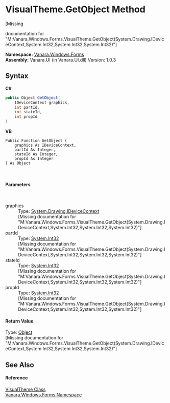 # VisualTheme.GetObject Method 
 

\[Missing <summary> documentation for "M:Vanara.Windows.Forms.VisualTheme.GetObject(System.Drawing.IDeviceContext,System.Int32,System.Int32,System.Int32)"\]

**Namespace:**&nbsp;<a href="c580cf52-4028-70db-28d0-f9b1abc03861">Vanara.Windows.Forms</a><br />**Assembly:**&nbsp;Vanara.UI (in Vanara.UI.dll) Version: 1.0.3

## Syntax

**C#**<br />
``` C#
public Object GetObject(
	IDeviceContext graphics,
	int partId,
	int stateId,
	int propId
)
```

**VB**<br />
``` VB
Public Function GetObject ( 
	graphics As IDeviceContext,
	partId As Integer,
	stateId As Integer,
	propId As Integer
) As Object
```

<br />

#### Parameters
&nbsp;<dl><dt>graphics</dt><dd>Type: <a href="http://msdn2.microsoft.com/en-us/library/43zaxb10" target="_blank">System.Drawing.IDeviceContext</a><br />\[Missing <param name="graphics"/> documentation for "M:Vanara.Windows.Forms.VisualTheme.GetObject(System.Drawing.IDeviceContext,System.Int32,System.Int32,System.Int32)"\]</dd><dt>partId</dt><dd>Type: <a href="http://msdn2.microsoft.com/en-us/library/td2s409d" target="_blank">System.Int32</a><br />\[Missing <param name="partId"/> documentation for "M:Vanara.Windows.Forms.VisualTheme.GetObject(System.Drawing.IDeviceContext,System.Int32,System.Int32,System.Int32)"\]</dd><dt>stateId</dt><dd>Type: <a href="http://msdn2.microsoft.com/en-us/library/td2s409d" target="_blank">System.Int32</a><br />\[Missing <param name="stateId"/> documentation for "M:Vanara.Windows.Forms.VisualTheme.GetObject(System.Drawing.IDeviceContext,System.Int32,System.Int32,System.Int32)"\]</dd><dt>propId</dt><dd>Type: <a href="http://msdn2.microsoft.com/en-us/library/td2s409d" target="_blank">System.Int32</a><br />\[Missing <param name="propId"/> documentation for "M:Vanara.Windows.Forms.VisualTheme.GetObject(System.Drawing.IDeviceContext,System.Int32,System.Int32,System.Int32)"\]</dd></dl>

#### Return Value
Type: <a href="http://msdn2.microsoft.com/en-us/library/e5kfa45b" target="_blank">Object</a><br />\[Missing <returns> documentation for "M:Vanara.Windows.Forms.VisualTheme.GetObject(System.Drawing.IDeviceContext,System.Int32,System.Int32,System.Int32)"\]

## See Also


#### Reference
<a href="4efb9283-14e3-3c64-ab49-96ce157ac5b4">VisualTheme Class</a><br /><a href="c580cf52-4028-70db-28d0-f9b1abc03861">Vanara.Windows.Forms Namespace</a><br />